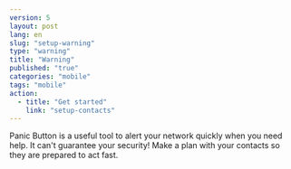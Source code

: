 ```yaml
---
version: 5
layout: post
lang: en
slug: "setup-warning"
type: "warning"
title: "Warning"
published: "true"
categories: "mobile"
tags: "mobile"
action: 
  - title: "Get started"
    link: "setup-contacts"
---
```


Panic Button is a useful tool to alert your network quickly when you need help. It can't guarantee your security! Make a plan with your contacts so they are prepared to act fast. 
